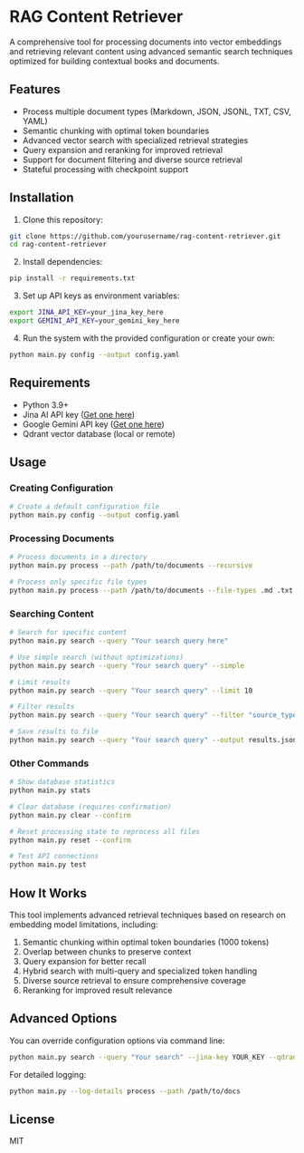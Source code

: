 # RAG Content Retriever

A comprehensive tool for processing documents into vector embeddings and retrieving relevant content using advanced semantic search techniques optimized for building contextual books and documents.

## Features

- Process multiple document types (Markdown, JSON, JSONL, TXT, CSV, YAML)
- Semantic chunking with optimal token boundaries
- Advanced vector search with specialized retrieval strategies
- Query expansion and reranking for improved retrieval
- Support for document filtering and diverse source retrieval
- Stateful processing with checkpoint support

## Installation

1. Clone this repository:
```bash
git clone https://github.com/yourusername/rag-content-retriever.git
cd rag-content-retriever
```

2. Install dependencies:
```bash
pip install -r requirements.txt
```

3. Set up API keys as environment variables:
```bash
export JINA_API_KEY=your_jina_key_here
export GEMINI_API_KEY=your_gemini_key_here
```

4. Run the system with the provided configuration or create your own:
```bash
python main.py config --output config.yaml
```

## Requirements

- Python 3.9+
- Jina AI API key ([Get one here](https://jina.ai/))
- Google Gemini API key ([Get one here](https://ai.google.dev/))
- Qdrant vector database (local or remote)

## Usage

### Creating Configuration

```bash
# Create a default configuration file
python main.py config --output config.yaml
```

### Processing Documents

```bash
# Process documents in a directory
python main.py process --path /path/to/documents --recursive

# Process only specific file types
python main.py process --path /path/to/documents --file-types .md .txt
```

### Searching Content

```bash
# Search for specific content
python main.py search --query "Your search query here"

# Use simple search (without optimizations)
python main.py search --query "Your search query" --simple

# Limit results
python main.py search --query "Your search query" --limit 10

# Filter results
python main.py search --query "Your search query" --filter "source_type=.md" "keyword=important"

# Save results to file
python main.py search --query "Your search query" --output results.json
```

### Other Commands

```bash
# Show database statistics
python main.py stats

# Clear database (requires confirmation)
python main.py clear --confirm

# Reset processing state to reprocess all files
python main.py reset --confirm

# Test API connections
python main.py test
```

## How It Works

This tool implements advanced retrieval techniques based on research on embedding model limitations, including:

1. Semantic chunking within optimal token boundaries (1000 tokens)
2. Overlap between chunks to preserve context
3. Query expansion for better recall
4. Hybrid search with multi-query and specialized token handling
5. Diverse source retrieval to ensure comprehensive coverage
6. Reranking for improved result relevance

## Advanced Options

You can override configuration options via command line:

```bash
python main.py search --query "Your search" --jina-key YOUR_KEY --qdrant-url custom-url --qdrant-port 6334
```

For detailed logging:
```bash
python main.py --log-details process --path /path/to/docs
```

## License

MIT